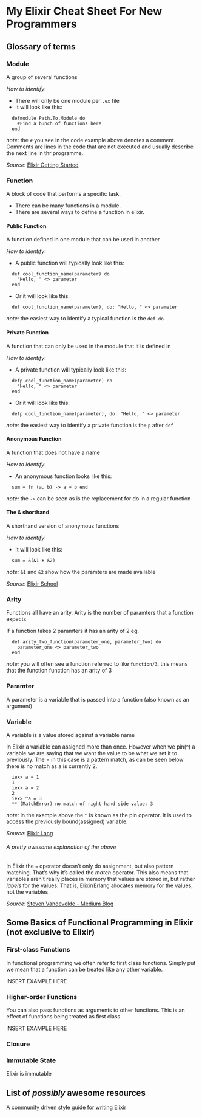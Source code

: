 # My Elixir Cheat Sheet For New Programmers

## Glossary of terms

### Module
A group of several functions

_How to identify_:
* There will only be one module per ```.ex``` file
* It will look like this:
```
  defmodule Path.To.Module do
    #Find a bunch of functions here
  end
```
  _note_: the ```#``` you see in the code example above denotes a comment. Comments are lines in the code that are not executed and usually describe the next line in thr programme.

  _Source_: [Elixir Getting Started](http://elixir-lang.org/getting-started/modules.html)

### Function
A block of code that performs a specific task.

* There can be many functions in a module.
* There are several ways to define a function in elixir.

#### Public Function
A function defined in one module that can be used in another

_How to identify_:
* A public function will typically look like this:
```
  def cool_function_name(parameter) do
    "Hello, " <> parameter
  end
```
* Or it will look like this:
```
  def cool_function_name(parameter), do: "Hello, " <> parameter
```
_note:_ the easiest way to identify a typical function is the ```def do```

#### Private Function
A function that can only be used in the module that it is defined in

_How to identify_:
* A private function will typically look like this:
```
  defp cool_function_name(parameter) do
    "Hello, " <> parameter
  end
```
* Or it will look like this:
```
  defp cool_function_name(parameter), do: "Hello, " <> parameter
```
_note:_ the easiest way to identify a private function is the ```p``` after ```def```

#### Anonymous Function
A function that does not have a name

_How to identify_:
* An anonymous function looks like this:
```
  sum = fn (a, b) -> a + b end
```
_note:_ the ```->``` can be seen as is the replacement for do in a regular function

#### The & shorthand
A shorthand version of anonymous functions

_How to identify_:
* It will look like this:
```
  sum = &(&1 + &2)
```
_note:_ ```&1``` and ```&2``` show how the paramters are made available

  _Source_: [Elixir School](https://elixirschool.com/lessons/basics/functions/)

### Arity
Functions all have an arity. Arity is the number of paramters that a function expects

If a function takes 2 paramters it has an arity of 2 eg.
```
  def arity_two_function(parameter_one, parameter_two) do
    parameter_one <> parameter_two
  end
```
_note:_ you will often see a function referred to like ```function/3```, this means that the function function has an arity of 3

### Paramter
A parameter is a variable that is passed into a function (also known as an argument)

### Variable
A variable is a value stored against a variable name

In Elixir a variable can assigned more than once. However when we pin(^) a variable we are saying that we want the value to be what we set it to previously. The = in this case is a pattern match, as can be seen below there is no match as a is currently 2.
```
  iex> a = 1
  1
  iex> a = 2
  2
  iex> ^a = 3
  ** (MatchError) no match of right hand side value: 3
```
  _note:_ in the example above the ```^``` is known as the pin operator. It is used to access the previously bound(assigned) variable.

  _Source_: [Elixir Lang](http://elixir-lang.org/crash-course.html#variable-names)

###### A pretty awesome explanation of the above
In Elixir the `=` operator doesn’t only do assignment, but also pattern matching. That’s why it’s called the _match_ operator. This also means that variables aren’t really places in memory that values are stored in, but rather _labels_ for the values. That is, Elixir/Erlang allocates memory for the values, not the variables.

_Source_: [Steven Vandevelde - Medium Blog](https://medium.com/making-internets/functional-programming-elixir-pt-1-the-basics-bd3ce8d68f1b#.by1sux69o)

## Some Basics of Functional Programming in Elixir (not exclusive to Elixir)

### First-class Functions

In functional programming we often refer to first class functions. Simply put we mean that a function can be treated like any other variable.

INSERT EXAMPLE HERE

### Higher-order Functions

You can also pass functions as arguments to other functions. This is an effect of functions being treated as first class.

INSERT EXAMPLE HERE

### Closure

### Immutable State

Elixir is immutable

## List of ___possibly___ awesome resources

[A community driven style guide for writing Elixir](http://elixir.community/styleguide)
